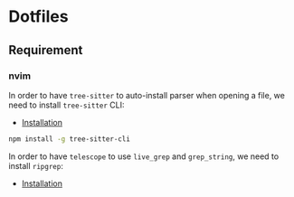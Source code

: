 # Dotfiles

## Requirement

### nvim

In order to have `tree-sitter` to auto-install parser when opening a file, we
need to install `tree-sitter` CLI:

- [Installation](https://github.com/tree-sitter/tree-sitter/blob/master/cli/README.md)

```bash
npm install -g tree-sitter-cli
```

In order to have `telescope` to use `live_grep` and `grep_string`, we need to
install `ripgrep`:

- [Installation](https://github.com/BurntSushi/ripgrep?tab=readme-ov-file#installation)

